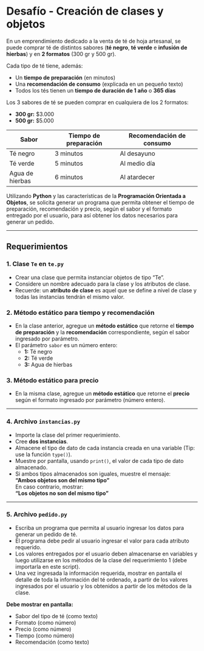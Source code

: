# Desafío - Creación de clases y objetos

En un emprendimiento dedicado a la venta de té de hoja artesanal, se puede comprar té de distintos sabores (**té negro**, **té verde** e **infusión de hierbas**) y en **2 formatos** (300 gr y 500 gr).

Cada tipo de té tiene, además:
- Un **tiempo de preparación** (en minutos)
- Una **recomendación de consumo** (explicada en un pequeño texto)
- Todos los tés tienen un **tiempo de duración de 1 año** o **365 días**

Los 3 sabores de té se pueden comprar en cualquiera de los 2 formatos:
- **300 gr:** $3.000
- **500 gr:** $5.000

| Sabor             | Tiempo de preparación | Recomendación de consumo      |
|-------------------|----------------------|-------------------------------|
| Té negro          | 3 minutos            | Al desayuno                   |
| Té verde          | 5 minutos            | Al medio día                  |
| Agua de hierbas   | 6 minutos            | Al atardecer                  |

Utilizando **Python** y las características de la **Programación Orientada a Objetos**, se solicita generar un programa que permita obtener el tiempo de preparación, recomendación y precio, según el sabor y el formato entregado por el usuario, para así obtener los datos necesarios para generar un pedido.

---

## Requerimientos

### 1. Clase `Te` en `te.py`
- Crear una clase que permita instanciar objetos de tipo “Te”.
- Considere un nombre adecuado para la clase y los atributos de clase.
- Recuerde: un **atributo de clase** es aquel que se define a nivel de clase y todas las instancias tendrán el mismo valor.

### 2. Método estático para tiempo y recomendación
- En la clase anterior, agregue un **método estático** que retorne el **tiempo de preparación** y la **recomendación** correspondiente, según el sabor ingresado por parámetro.
- El parámetro `sabor` es un número entero:
  - **1:** Té negro
  - **2:** Té verde
  - **3:** Agua de hierbas

### 3. Método estático para precio
- En la misma clase, agregue un **método estático** que retorne el **precio** según el formato ingresado por parámetro (número entero).

---

### 4. Archivo `instancias.py`
- Importe la clase del primer requerimiento.
- Cree **dos instancias**.
- Almacene el tipo de dato de cada instancia creada en una variable (Tip: use la función `type()`).
- Muestre por pantalla, usando `print()`, el valor de cada tipo de dato almacenado.
- Si ambos tipos almacenados son iguales, muestre el mensaje:  
  **“Ambos objetos son del mismo tipo”**  
  En caso contrario, mostrar:  
  **“Los objetos no son del mismo tipo”**

---

### 5. Archivo `pedido.py`
- Escriba un programa que permita al usuario ingresar los datos para generar un pedido de té.
- El programa debe pedir al usuario ingresar el valor para cada atributo requerido.
- Los valores entregados por el usuario deben almacenarse en variables y luego utilizarse en los métodos de la clase del requerimiento 1 (debe importarla en este script).
- Una vez ingresada la información requerida, mostrar en pantalla el detalle de toda la información del té ordenado, a partir de los valores ingresados por el usuario y los obtenidos a partir de los métodos de la clase.

**Debe mostrar en pantalla:**
- Sabor del tipo de té (como texto)
- Formato (como número)
- Precio (como número)
- Tiempo (como número)
- Recomendación (como texto)